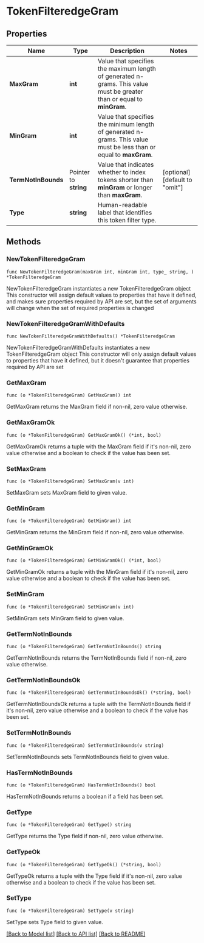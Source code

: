 # TokenFilteredgeGram

## Properties

Name | Type | Description | Notes
------------ | ------------- | ------------- | -------------
**MaxGram** | **int** | Value that specifies the maximum length of generated n-grams. This value must be greater than or equal to **minGram**. | 
**MinGram** | **int** | Value that specifies the minimum length of generated n-grams. This value must be less than or equal to **maxGram**. | 
**TermNotInBounds** | Pointer to **string** | Value that indicates whether to index tokens shorter than **minGram** or longer than **maxGram**. | [optional] [default to "omit"]
**Type** | **string** | Human-readable label that identifies this token filter type. | 

## Methods

### NewTokenFilteredgeGram

`func NewTokenFilteredgeGram(maxGram int, minGram int, type_ string, ) *TokenFilteredgeGram`

NewTokenFilteredgeGram instantiates a new TokenFilteredgeGram object
This constructor will assign default values to properties that have it defined,
and makes sure properties required by API are set, but the set of arguments
will change when the set of required properties is changed

### NewTokenFilteredgeGramWithDefaults

`func NewTokenFilteredgeGramWithDefaults() *TokenFilteredgeGram`

NewTokenFilteredgeGramWithDefaults instantiates a new TokenFilteredgeGram object
This constructor will only assign default values to properties that have it defined,
but it doesn't guarantee that properties required by API are set

### GetMaxGram

`func (o *TokenFilteredgeGram) GetMaxGram() int`

GetMaxGram returns the MaxGram field if non-nil, zero value otherwise.

### GetMaxGramOk

`func (o *TokenFilteredgeGram) GetMaxGramOk() (*int, bool)`

GetMaxGramOk returns a tuple with the MaxGram field if it's non-nil, zero value otherwise
and a boolean to check if the value has been set.

### SetMaxGram

`func (o *TokenFilteredgeGram) SetMaxGram(v int)`

SetMaxGram sets MaxGram field to given value.


### GetMinGram

`func (o *TokenFilteredgeGram) GetMinGram() int`

GetMinGram returns the MinGram field if non-nil, zero value otherwise.

### GetMinGramOk

`func (o *TokenFilteredgeGram) GetMinGramOk() (*int, bool)`

GetMinGramOk returns a tuple with the MinGram field if it's non-nil, zero value otherwise
and a boolean to check if the value has been set.

### SetMinGram

`func (o *TokenFilteredgeGram) SetMinGram(v int)`

SetMinGram sets MinGram field to given value.


### GetTermNotInBounds

`func (o *TokenFilteredgeGram) GetTermNotInBounds() string`

GetTermNotInBounds returns the TermNotInBounds field if non-nil, zero value otherwise.

### GetTermNotInBoundsOk

`func (o *TokenFilteredgeGram) GetTermNotInBoundsOk() (*string, bool)`

GetTermNotInBoundsOk returns a tuple with the TermNotInBounds field if it's non-nil, zero value otherwise
and a boolean to check if the value has been set.

### SetTermNotInBounds

`func (o *TokenFilteredgeGram) SetTermNotInBounds(v string)`

SetTermNotInBounds sets TermNotInBounds field to given value.

### HasTermNotInBounds

`func (o *TokenFilteredgeGram) HasTermNotInBounds() bool`

HasTermNotInBounds returns a boolean if a field has been set.

### GetType

`func (o *TokenFilteredgeGram) GetType() string`

GetType returns the Type field if non-nil, zero value otherwise.

### GetTypeOk

`func (o *TokenFilteredgeGram) GetTypeOk() (*string, bool)`

GetTypeOk returns a tuple with the Type field if it's non-nil, zero value otherwise
and a boolean to check if the value has been set.

### SetType

`func (o *TokenFilteredgeGram) SetType(v string)`

SetType sets Type field to given value.



[[Back to Model list]](../README.md#documentation-for-models) [[Back to API list]](../README.md#documentation-for-api-endpoints) [[Back to README]](../README.md)


